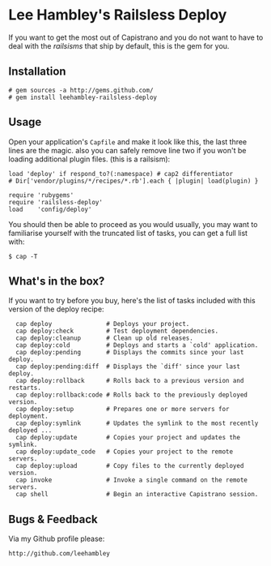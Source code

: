 # Lee Hambley's Railsless Deploy

If you want to get the most out of Capistrano and you do not want to have to deal with the *railsisms* that ship by default, this is the gem for you.

## Installation

    # gem sources -a http://gems.github.com/
    # gem install leehambley-railsless-deploy

## Usage

Open your application's `Capfile` and make it look like this, the last three lines are the magic. also you can safely remove line two if you won't be loading additional plugin files. (this is a railsism):

    load 'deploy' if respond_to?(:namespace) # cap2 differentiator
    # Dir['vendor/plugins/*/recipes/*.rb'].each { |plugin| load(plugin) }

    require 'rubygems'
    require 'railsless-deploy'
    load    'config/deploy'

You should then be able to proceed as you would usually, you may want to familiarise yourself with the truncated list of tasks, you can get a full list with:

    $ cap -T

  ## What's in the box?

  If you want to try before you buy, here's the list of tasks included with this version of the deploy recipe:

      cap deploy               # Deploys your project.
      cap deploy:check         # Test deployment dependencies.
      cap deploy:cleanup       # Clean up old releases.
      cap deploy:cold          # Deploys and starts a `cold' application.
      cap deploy:pending       # Displays the commits since your last deploy.
      cap deploy:pending:diff  # Displays the `diff' since your last deploy.
      cap deploy:rollback      # Rolls back to a previous version and restarts.
      cap deploy:rollback:code # Rolls back to the previously deployed version.
      cap deploy:setup         # Prepares one or more servers for deployment.
      cap deploy:symlink       # Updates the symlink to the most recently deployed ...
      cap deploy:update        # Copies your project and updates the symlink.
      cap deploy:update_code   # Copies your project to the remote servers.
      cap deploy:upload        # Copy files to the currently deployed version.
      cap invoke               # Invoke a single command on the remote servers.
      cap shell                # Begin an interactive Capistrano session.


## Bugs & Feedback

Via my Github profile please:

    http://github.com/leehambley
